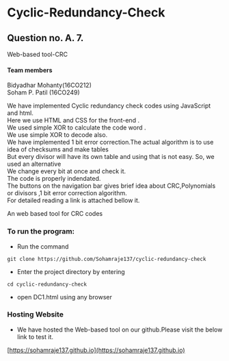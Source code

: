 # Cyclic-Redundancy-Check

## Question no. A. 7.
Web-based tool-CRC

#### Team members
Bidyadhar Mohanty(16CO212)<br />
Soham P. Patil (16CO249)<br />

We have implemented Cyclic redundancy check codes using JavaScript and html.<br />
Here we use HTML and CSS for the front-end .<br />
We used simple XOR to calculate the code word .<br />
We use simple XOR to decode also.<br />
We have implemented 1 bit error correction.The actual algorithm is to use idea of checksums and make tables <br />
But every divisor will have its own table and using that is not easy. So, we used an alternative<br /> 
We change every bit at once and check it. <br /> 
The code is properly indendated.<br /> 
The buttons on the navigation bar gives brief idea about CRC,Polynomials or divisors ,1 bit error correction algorithm.<br />
For detailed reading a link is attached bellow it.<br />

An web based tool for CRC codes<br />
### To run the program:<br />
* Run the command <br />
```
git clone https://github.com/Sohamraje137/cyclic-redundancy-check
```
* Enter the project directory by entering <br />
```
cd cyclic-redundancy-check
```

* open DC1.html using any browser

### Hosting Website
* We have hosted the Web-based tool on our github.Please visit the below link to test it. <br />

[https://sohamraje137.github.io](https://sohamraje137.github.io)
